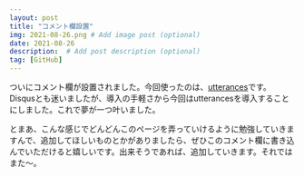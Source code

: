 ```yaml
---
layout: post
title: "コメント欄設置"
img: 2021-08-26.png # Add image post (optional)
date: 2021-08-26
description:  # Add post description (optional)
tag: [GitHub]
---
```

ついにコメント欄が設置されました。今回使ったのは、[utterances](https://utteranc.es/)です。Disqusとも迷いましたが、導入の手軽さから今回はutterancesを導入することにしました。これで夢が一つ叶いました。

とまあ、こんな感じでどんどんこのページを弄っていけるように勉強していきますんで、追加してほしいものとかがありましたら、ぜひこのコメント欄に書き込んでいただけると嬉しいです。出来そうであれば、追加していきます。それではまた～。